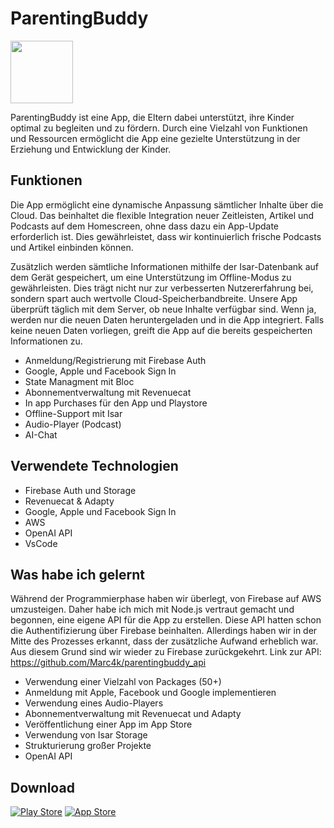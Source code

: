 # ParentingBuddy

<img src="https://github.com/Marc4k/me/assets/80976974/7e7228a1-f68c-4702-a750-dd22068a97f4" height="100">


ParentingBuddy ist eine App, die Eltern dabei unterstützt, ihre Kinder optimal zu begleiten und zu fördern.
Durch eine Vielzahl von Funktionen und Ressourcen ermöglicht die App eine gezielte Unterstützung in der Erziehung und Entwicklung der Kinder.



## Funktionen
Die App ermöglicht eine dynamische Anpassung sämtlicher Inhalte über die Cloud. Das beinhaltet die flexible Integration neuer Zeitleisten, Artikel und Podcasts auf dem Homescreen, ohne dass dazu ein App-Update erforderlich ist. Dies gewährleistet, dass wir kontinuierlich frische Podcasts und Artikel einbinden können.

Zusätzlich werden sämtliche Informationen mithilfe der Isar-Datenbank auf dem Gerät gespeichert, um eine Unterstützung im Offline-Modus zu gewährleisten. Dies trägt nicht nur zur verbesserten Nutzererfahrung bei, sondern spart auch wertvolle Cloud-Speicherbandbreite. Unsere App überprüft täglich mit dem Server, ob neue Inhalte verfügbar sind. Wenn ja, werden nur die neuen Daten heruntergeladen und in die App integriert. Falls keine neuen Daten vorliegen, greift die App auf die bereits gespeicherten Informationen zu. 

- Anmeldung/Registrierung mit Firebase Auth
- Google, Apple und Facebook Sign In
- State Managment mit Bloc
- Abonnementverwaltung mit Revenuecat
- In app Purchases für den App und Playstore
- Offline-Support mit Isar
- Audio-Player (Podcast)
- AI-Chat


## Verwendete Technologien
- Firebase Auth und Storage
- Revenuecat & Adapty 
- Google, Apple und Facebook Sign In
- AWS
- OpenAI API 
- VsCode 



## Was habe ich gelernt
Während der Programmierphase haben wir überlegt, von Firebase auf AWS umzusteigen. Daher habe ich mich mit Node.js vertraut gemacht und begonnen, eine eigene API für die App zu erstellen. Diese API hatten schon die Authentifizierung über Firebase beinhalten. Allerdings haben wir in der Mitte des Prozesses erkannt, dass der zusätzliche Aufwand erheblich war. Aus diesem Grund sind wir wieder zu Firebase zurückgekehrt.
Link zur API:
https://github.com/Marc4k/parentingbuddy_api


- Verwendung einer Vielzahl von Packages (50+)
- Anmeldung mit Apple, Facebook und Google implementieren
- Verwendung eines Audio-Players
- Abonnementverwaltung mit Revenuecat und Adapty
- Veröffentlichung einer App im App Store
- Verwendung von Isar Storage
- Strukturierung großer Projekte
- OpenAI API
  
## Download
[![Play Store](https://img.shields.io/badge/Google_Play-414141?style=for-the-badge&logo=google-play&logoColor=white)](https://play.google.com/store/apps/details?id=app.parentingbuddy.android)
[![App Store](https://img.shields.io/badge/App_Store-0D96F6?style=for-the-badge&logo=app-store&logoColor=white)](https://apps.apple.com/at/app/erziehungs-app-parentingbuddy/id1668571408?l=en)


